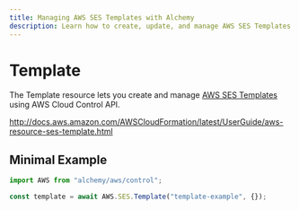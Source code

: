 ```yaml
---
title: Managing AWS SES Templates with Alchemy
description: Learn how to create, update, and manage AWS SES Templates using Alchemy Cloud Control.
---
```


# Template

The Template resource lets you create and manage [AWS SES Templates](https://docs.aws.amazon.com/ses/latest/userguide/) using AWS Cloud Control API.

http://docs.aws.amazon.com/AWSCloudFormation/latest/UserGuide/aws-resource-ses-template.html

## Minimal Example

```ts
import AWS from "alchemy/aws/control";

const template = await AWS.SES.Template("template-example", {});
```

